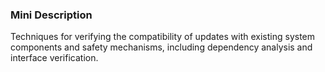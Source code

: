 ### Mini Description

Techniques for verifying the compatibility of updates with existing system components and safety mechanisms, including dependency analysis and interface verification.
